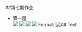 ##第七期作业
* 第一题<br>
![](https://github.com/weiyunling/pic/blob/master/2016-2-29/100%25%20loss.png)
![](https://github.com/weiyunling/pic/blob/master/2016-2-29/3G.png)
![](https://github.com/weiyunling/pic/blob/master/2016-2-29/DSL.png)
![](https://github.com/weiyunling/pic/blob/master/2016-2-29/Edge.png)
Format: ![Alt Text](https://github.com/weiyunling/pic/blob/master/2016-2-29/High%20Latency%20DNS.png)
